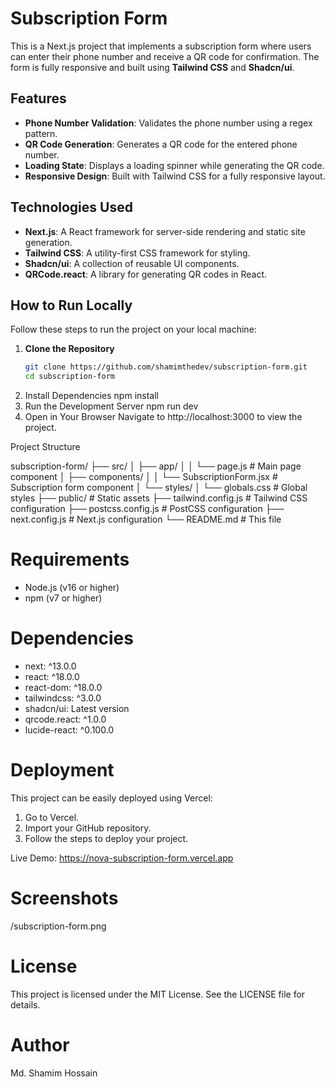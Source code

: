 # Subscription Form

This is a Next.js project that implements a subscription form where users can enter their phone number and receive a QR code for confirmation. The form is fully responsive and built using **Tailwind CSS** and **Shadcn/ui**.

## Features
- **Phone Number Validation**: Validates the phone number using a regex pattern.
- **QR Code Generation**: Generates a QR code for the entered phone number.
- **Loading State**: Displays a loading spinner while generating the QR code.
- **Responsive Design**: Built with Tailwind CSS for a fully responsive layout.

## Technologies Used
- **Next.js**: A React framework for server-side rendering and static site generation.
- **Tailwind CSS**: A utility-first CSS framework for styling.
- **Shadcn/ui**: A collection of reusable UI components.
- **QRCode.react**: A library for generating QR codes in React.

## How to Run Locally

Follow these steps to run the project on your local machine:

1. **Clone the Repository**
   ```bash
   git clone https://github.com/shamimthedev/subscription-form.git
   cd subscription-form
2. Install Dependencies
    npm install
3. Run the Development Server
    npm run dev
4. Open in Your Browser
    Navigate to http://localhost:3000 to view the project.

Project Structure

subscription-form/
├── src/
│   ├── app/
│   │   └── page.js          # Main page component
│   ├── components/
│   │   └── SubscriptionForm.jsx  # Subscription form component
│   └── styles/
│       └── globals.css      # Global styles
├── public/                  # Static assets
├── tailwind.config.js       # Tailwind CSS configuration
├── postcss.config.js        # PostCSS configuration
├── next.config.js           # Next.js configuration
└── README.md                # This file

# Requirements
- Node.js (v16 or higher)
- npm (v7 or higher)

# Dependencies
- next: ^13.0.0
- react: ^18.0.0
- react-dom: ^18.0.0
- tailwindcss: ^3.0.0
- shadcn/ui: Latest version
- qrcode.react: ^1.0.0
- lucide-react: ^0.100.0

# Deployment
This project can be easily deployed using Vercel:

1. Go to Vercel.
2. Import your GitHub repository.
3. Follow the steps to deploy your project.

Live Demo: https://nova-subscription-form.vercel.app

# Screenshots
/subscription-form.png

# License
This project is licensed under the MIT License. See the LICENSE file for details.

# Author
Md. Shamim Hossain